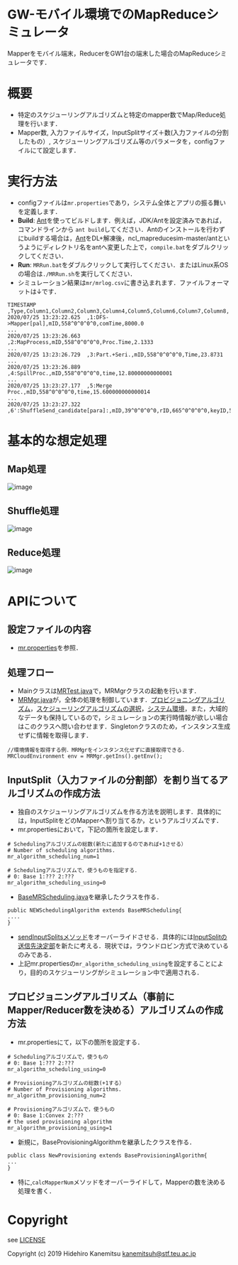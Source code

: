 # GW-モバイル環境でのMapReduceシミュレータ
Mapperをモバイル端末，ReducerをGW1台の端末した場合のMapReduceシミュレータです．

# 概要
- 特定のスケジューリングアルゴリズムと特定のmapper数でMap/Reduce処理を行います．
- Mapper数, 入力ファイルサイズ，InputSplitサイズ＋数(入力ファイルの分割したもの）, スケジューリングアルゴリズム等のパラメータを，configファイルにて設定します．
# 実行方法
- configファイルは`mr.properties`であり，システム全体とアプリの振る舞いを定義します． 
- **Build**: [Ant](https://dlcdn.apache.org//ant/binaries/apache-ant-1.9.16-bin.zip)を使ってビルドします．例えば，JDK/Antを設定済みであれば，コマンドラインから `ant build`してください．Antのインストールを行わずにbuildする場合は，[Ant](https://dlcdn.apache.org//ant/binaries/apache-ant-1.9.16-bin.zip)をDL+解凍後，ncl_mapreducesim-master/antというようにディレクトリ名をantへ変更した上で，`compile.bat`をダブルクリックしてください．
- **Run**: `MRRun.bat`をダブルクリックして実行してください．またはLinux系OSの場合は`./MRRun.sh`を実行してください．
- シミュレーション結果は`mr/mrlog.csv`に書き込まれます．ファイルフォーマットは↓です．
~~~
TIMESTAMP ,Type,Column1,Column2,Column3,Column4,Column5,Column6,Column7,Column8,
2020/07/25 13:23:22.625  ,1:DFS->Mapper[pal],mID,558^0^0^0^0,comTime,8000.0
...
2020/07/25 13:23:26.663  ,2:MapProcess,mID,558^0^0^0^0,Proc.Time,2.1333
...
2020/07/25 13:23:26.729  ,3:Part.+Seri.,mID,558^0^0^0^0,Time,23.8731
...
2020/07/25 13:23:26.889  ,4:SpillProc.,mID,558^0^0^0^0,time,12.80000000000001
...
2020/07/25 13:23:27.177  ,5:Merge Proc.,mID,558^0^0^0^0,time,15.600000000000014
...
2020/07/25 13:23:27.322  ,6':ShuffleSend_candidate[para]:,mID,39^0^0^0^0,rID,665^0^0^0^0,keyID,58,comTime,0.0
~~~
# 基本的な想定処理
## Map処理
![image](https://user-images.githubusercontent.com/4952618/226114580-4a6e75aa-8bdd-46cd-aaf8-293781eb81e5.png)
## Shuffle処理
![image](https://user-images.githubusercontent.com/4952618/226114614-bcc7e397-5edd-4887-8d4a-1a2fc1d5fd84.png)
## Reduce処理
![image](https://user-images.githubusercontent.com/4952618/226114641-0b758873-fc6b-42ae-90b8-8b6b0cc37b0e.png)

# APIについて
## 設定ファイルの内容
- [mr.properties](https://github.com/ncl-teu/ncl_mapreducesim/blob/mobile/mr.properties)を参照．
## 処理フロー
- Mainクラスは[MRTest.java](https://github.com/ncl-teu/ncl_mapreducesim/blob/mobile/src/net/gripps/cloud/mapreduce/main/MRTest.java)で，MRMgrクラスの起動を行います．
- [MRMgr.java](https://github.com/ncl-teu/ncl_mapreducesim/blob/mobile/src/net/gripps/cloud/mapreduce/MRMgr.java)が，全体の処理を制御しています．[プロビジョニングアルゴリズム](https://github.com/ncl-teu/ncl_mapreducesim/blob/mobile/src/net/gripps/cloud/mapreduce/MRMgr.java#L93)，[スケジューリングアルゴリズムの選択](https://github.com/ncl-teu/ncl_mapreducesim/blob/mobile/src/net/gripps/cloud/mapreduce/MRMgr.java#L87)，[システム環境](https://github.com/ncl-teu/ncl_mapreducesim/blob/mobile/src/net/gripps/cloud/mapreduce/MRMgr.java#L83)，また，大域的なデータも保持しているので，シミュレーションの実行時情報が欲しい場合はこのクラスへ問い合わせます．Singletonクラスのため，インスタンス生成せずに情報を取得します．
~~~
//環境情報を取得する例．MRMgrをインスタンス化せずに直接取得できる．
MRCloudEnvironment env = MRMgr.getIns().getEnv();
~~~
## InputSplit（入力ファイルの分割部）を割り当てるアルゴリズムの作成方法
- 独自のスケジューリングアルゴリズムを作る方法を説明します．具体的には，InputSplitをどのMapperへ割り当てるか，というアルゴリズムです．
- mr.propertiesにおいて，下記の箇所を設定します．
~~~
# Schedulingアルゴリズムの総数(新たに追加するのであれば+1させる）
# Number of scheduling algorithms.
mr_algorithm_scheduling_num=1

# Schedulingアルゴリズムで，使うものを指定する．
# 0: Base 1:??? 2:???
mr_algorithm_scheduling_using=0
~~~

- [BaseMRScheduling.java](https://github.com/ncl-teu/ncl_mapreducesim/blob/mobile/src/net/gripps/cloud/mapreduce/scheduling/BaseMRScheduling.java)を継承したクラスを作る．
~~~
public NEWSchedulingAlgorithm extends BaseMRScheduling{
....
}
~~~

- [sendInputSplitsメソッド](https://github.com/ncl-teu/ncl_mapreducesim/blob/mobile/src/net/gripps/cloud/mapreduce/scheduling/BaseMRScheduling.java#L29)をオーバーライドさせる．具体的には[InputSplitの送信先決定部](https://github.com/ncl-teu/ncl_mapreducesim/blob/mobile/src/net/gripps/cloud/mapreduce/scheduling/BaseMRScheduling.java#L61)を新たに考える．現状では，ラウンドロビン方式で決めているのみである．
- 上記mr.propertiesの`mr_algorithm_scheduling_using`を設定することにより，目的のスケジューリングがシミュレーション中で適用される．

## プロビジョニングアルゴリズム（事前にMapper/Reducer数を決める）アルゴリズムの作成方法
- mr.propertiesにて，以下の箇所を設定する．
~~~
# Schedulingアルゴリズムで，使うもの
# 0: Base 1:??? 2:???
mr_algorithm_scheduling_using=0

# Provisioningアルゴリズムの総数(+1する）
# Number of Provisioning algorithms.
mr_algorithm_provisioning_num=2

# Provisioningアルゴリズムで，使うもの
# 0: Base 1:Convex 2:???
# the used provisioning algorithm
mr_algorithm_provisioning_using=1
~~~
- 新規に，BaseProvisioningAlgorithmを継承したクラスを作る．
~~~
public class NewProvisioning extends BaseProvisioningAlgorithm{
...
}
~~~
- 特に,`calcMapperNum`メソッドをオーバーライドして，Mapperの数を決める処理を書く．
# Copyright

see [LICENSE](https://github.com/ncl-teu/ncl_mapreducesim/blob/mobile/LICENSE)

Copyright (c) 2019 Hidehiro Kanemitsu <kanemitsuh@stf.teu.ac.jp>
